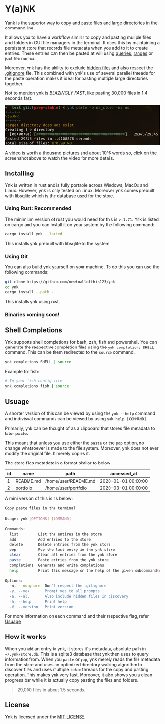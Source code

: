 # Y(a)NK

Yank is the superior way to copy and paste files and large directories in the command line.

It allows you to have a workflow similar to copy and pasting muliple files and folders in GUI file managers in the terminal.
It does this by maintaining a persistant store that records file metadata when you add to it to create entries.
These entries can then be pasted at will using [queries](#queries), [ranges](#ranges) or just file names.

Moreover, ynk has the ability to exclude [hidden files](#hiddenfiles) and also respect the [.gitignore](#gitignore) file.
This combined with ynk's use of several parallel threads for the paste operation makes it ideal for pasting multiple large directories
together.

Not to mention ynk is *BLAZINGLY FAST*, like pasting 30,000 files in 1.4 seconds fast.

![Pasting Files](./assets/paste.png)

A video is worth a thousand pictures and about 10^6 words so, click on the screenshot above to watch the video for more details.

## Installing

Ynk is written in rust and is fully portable across Windows, MacOs and Linux.
However, ynk is only tested on Linux.
Moreover ynk comes prebuilt with libsqlite which is the database used for the store.

### Using Rust: Recommended

The minimium version of rust you would need for this is `v.1.71`.
Ynk is listed on cargo and you can install it on your system by the following command:

```bash
cargo install ynk --locked
```

This installs ynk prebuilt with libsqlite to the system.

### Using Git

You can also build ynk yourself on your machine.
To do this you can use the following commands:

```bash
git clone https://github.com/newtoallofthis123/ynk
cd ynk
cargo install --path .
```

This installs ynk using rust. 

### Binaries coming soon!

## Shell Completions

Ynk supports shell completions for bash, zsh, fish and powershell.
You can generate the respective completion files using the `ynk completions SHELL` command.
This can be them redirected to the `source` command.

```bash
ynk completions SHELL | source
```

Example for fish:

```bash
# In your fish config file
ynk completions fish | source
```

## Usuage

A shorter version of this can be viewed by using the `ynk --help` command and indivisual commands can be viewed by using `ynk help [COMMAND]`.

Primarily, ynk can be thought of as a clipboard that stores file metadata to later paste.

This means that unless you use either the `paste` or the `pop` option, no change whatsoever is made to the file system. Moreover, ynk does not ever modify the original file. It merely copies it.

The store files metadata in a format similar to below

| id  | name      | path                 | accessed_at         |
| --- | --------- | -------------------- | ------------------- |
| 1   | README.md | /home/user/README.md | 2020-01-01 00:00:00 |
| 2   | portfolio | /home/user/portfolio | 2020-03-01 00:00:00 |

A mini version of this is as below:

```bash
Copy paste files in the terminal

Usage: ynk [OPTIONS] [COMMAND]

Commands:
  list         List the entires in the store
  add          Add entries to the store
  delete       Delete entries from the ynk store
  pop          Pop the last entry in the ynk store
  clear        Clear all entries from the ynk store
  paste        Paste entries from the ynk store
  completions  Generate and write completions
  help         Print this message or the help of the given subcommand(s)

Options:
  -n, --noignore  Don't respect the .gitignore
  -y, --yes       Prompt yes to all prompts
  -a, --all       Also include hidden files in discovery
  -h, --help      Print help
  -V, --version   Print version
```

For more information on each command and their respective flag, refer [Usuage](Usuage.md)

## How it works

When you `add` an entry to ynk, it stores it's metadata, absolute path in `~/.ynk/store.db`.
This is a sqlite3 database that ynk then uses to query information from.
When you `paste` or `pop`, ynk merely reads the file metadata from the store and uses an optimized
directory walking algorithm to discover files and uses multiple `tokio` threads for the copy and pasting operation.
This makes ynk very fast. Moreover, it also shows you a clean progress bar while it is actually copy pasting the files and folders. 

> 29,000 files in about 1.5 seconds.

## License

Ynk is licensed under the [MIT LICENSE](LICENSE).

